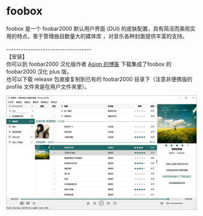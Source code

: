 # foobox

foobox 是一个 foobar2000 默认用户界面 (DUI) 的皮肤配置，具有简洁而美观实用的特点，善于管理曲目数量大的媒体库 ，对音乐各种封面提供丰富的支持。<br/><br/> 
-----------------------------------\
【安装】\
你可以到 foobar2000 汉化版作者 [Asion 的博客](https://www.cnblogs.com/asionwu) 下载集成了foobox 的 foobar2000 汉化 plus 版。\
也可以下载 release 包直接复制到已有的 foobar2000 目录下（注意非便携版的 profile 文件夹是在用户文件夹里）。

![alt text](info/screenshot.jpg "foobox - DUI foobar2000 media player")
